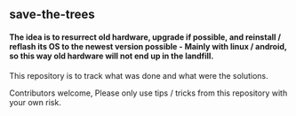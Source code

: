 ## save-the-trees 

#### The idea is to resurrect old hardware, upgrade if possible, and reinstall / reflash its OS to the newest version possible - Mainly with linux / android, so this way old hardware will not end up in the landfill. 

This repository is to track what was done and what were the solutions. 

Contributors welcome, Please only use tips / tricks from this repository with your own risk.

